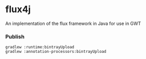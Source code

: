 flux4j
======

An implementation of the flux framework in Java for use in GWT


### Publish
```
gradlew :runtime:bintrayUpload
gradlew :annotation-processors:bintrayUpload
```